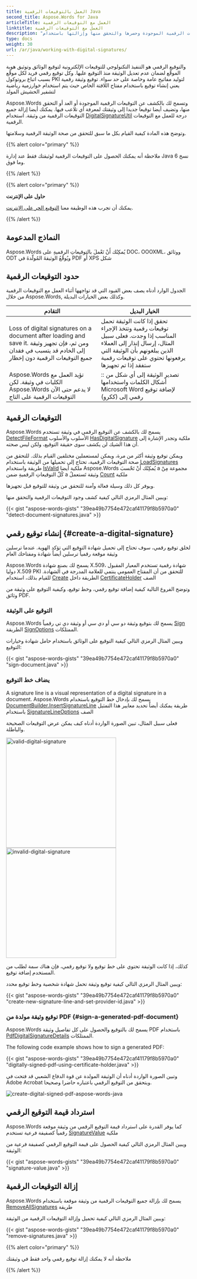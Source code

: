 ```yaml
---
title: العمل بالتوقيعات الرقمية Java
second_title: Aspose.Words for Java
articleTitle: العمل مع التوقيعات الرقمية
linktitle: العمل مع التوقيعات الرقمية
description: "التوقيع الرقمي على الوثائق والكشف عن التوقيعات الرقمية الموجودة وحصرها والتحقق منها وإزالتها باستخدام Java."
type: docs
weight: 30
url: /ar/java/working-with-digital-signatures/
---
```


والتوقيع الرقمي هو التنفيذ التكنولوجي للتوقيعات الإلكترونية لتوقيع الوثائق وتوثيق هوية الموقّع لضمان عدم تعديل الوثيقة منذ التوقيع عليها. وكل توقيع رقمي فريد لكل موقّع بسبب اتباع بروتوكول PKI لتوليد مفاتيح عامة وخاصة على حد سواء. توقيع وثيقة رقمية يعني إنشاء توقيع باستخدام مفتاح اللافتة الخاص حيث يتم استخدام خوارزمية رياضية لتشفير الحشيش المولد

Aspose.Words وتسمح لك بالكشف عن التوقيعات الرقمية الموجودة أو العد أو التحقق منها، وتضيف أيضا توقيعا جديدا إلى وثيقتك لمعرفة أي تلاعب فيها. يمكنك أيضا إزالة جميع التوقيعات الرقمية من وثيقة. استخدام [DigitalSignatureUtil](https://reference.aspose.com/words/java/com.aspose.words/digitalsignatureutil/) درجة للعمل مع التوقيعات الرقمية.

وتوضح هذه المادة كيفية القيام بكل ما سبق للتحقق من صحة الوثيقة الرقمية وسلامتها.

{{% alert color="primary" %}}

ملاحظة أنه يمكنك الحصول على التوقيعات الرقمية لوثيقتك فقط عند إدارة Java 6 نسخ وما فوق.

{{% /alert %}}

{{% alert color="primary" %}}

**حاول على الإنترنت**

يمكنك أن تجرب هذه الوظيفة معنا [التوقيع الحر على الإنترنت](https://products.aspose.app/words/signature).

{{% /alert %}}

## النماذج المدعومة

Aspose.Words يُمكِنُك أَنْ تَعْملَ بالتوقيعاتِ الرقميةِ على DOC، OOOXML، ووثائق ODT ويُوقّعُ الوثيقةَ المُولّدةَ في PDF أَو XPS شكل

## حدود التوقيعات الرقمية

الجدول الوارد أدناه يصف بعض القيود التي قد تواجهها أثناء العمل مع التوقيعات الرقمية من خلال Aspose.Words, وكذلك بعض الخيارات البديلة.

|  التقادم |  الخيار البديل |
|  ------------------------------------------------------------  |  ------------------------------------------------------------  |
|  Loss of digital signatures on a document after loading and save it. ومن ثم، فإن تجهيز وثيقة إلى الخادم قد يتسبب في فقدان جميع التوقيعات الرقمية دون إخطار |  تحقق إذا كانت الوثيقة تحمل توقيعات رقمية وتتخذ الإجراء المناسب إذا وجدت. فعلى سبيل المثال، إرسال إنذار إلى العملاء الذين يبلغونهم بأن الوثيقة التي يرفعونها تحتوي على توقيعات رقمية ستفقد إذا تم تجهيزها |
|  Aspose.Words تؤيد العمل مع الكليات في وثيقة. لكن Aspose.Words لا يدعم حتى الآن التوقيعات الرقمية على التاج |  :: تصدير الوثيقة إلى أي شكل من أشكال الكلمات واستخدامها Microsoft Word لإضافة توقيع رقمي إلى (ككرو) |

## التوقيعات الرقمية

Aspose.Words يسمح لك بالكشف عن التوقيع الرقمي في وثيقة تستخدم [DetectFileFormat](https://reference.aspose.com/words/java/com.aspose.words/fileformatutil/#detectFileFormat-java.io.InputStream) الأسلوب والأسلوب [HasDigitalSignature](https://reference.aspose.com/words/java/com.aspose.words/fileformatinfo/#hasDigitalSignature) ملكية وتجدر الإشارة إلى أن هذا الشيك لن يكشف سوى حقيقة التوقيع، ولكن ليس صحته.

ويمكن توقيع وثيقة أكثر من مرة، ويمكن لمستعملين مختلفين القيام بذلك. للتحقق من صحة التوقيعات الرقمية، تحتاج إلى تحميلها من الوثيقة باستخدام [LoadSignatures](https://reference.aspose.com/words/java/com.aspose.words/digitalsignatureutil/#loadSignatures-java.io.InputStream) طريقة واستخدام [IsValid](https://reference.aspose.com/words/java/com.aspose.words/digitalsignaturecollection/#isValid) ملكية أيضا Aspose.Words يُمكِنُك أَنْ تَحْسبَ a مجموعة مِنْ كُلّ التوقيعاتِ الرقميةِ ضمن a وثيقة تَستعملُ [Count](https://reference.aspose.com/words/java/com.aspose.words/digitalsignaturecollection/#getCount) ملكية

ويوفر كل ذلك وسيلة فعالة وآمنة للتحقق من وثيقة للتوقيع قبل تجهيزها.

ويبين المثال الرمزي التالي كيفية كشف وجود التوقيعات الرقمية والتحقق منها:

{{< gist "aspose-words-gists" "39ea49b7754e472caf41179f8b5970a0" "detect-document-signatures.java" >}}

## إنشاء توقيع رقمي {#create-a-digital-signature}

لخلق توقيع رقمي، سوف تحتاج إلى تحميل شهادة التوقيع التي تؤكد الهوية. عندما ترسلين وثيقة موقعة رقمياً ترسلين أيضاً شهادة ومفتاحك العام

Aspose.Words يسمح لك بصنع شهادة X.509، شهادة رقمية تستخدم المعيار المقبول دوليا X.509 PKI للتحقق من أن المفتاح العمومي ينتمي للعلامة المدرجة في الشهادة. للقيام بذلك، استخدام [Create](https://reference.aspose.com/words/java/com.aspose.words/certificateholder/#create-byte---java.lang.String) الطريقة داخل [CertificateHolder](https://reference.aspose.com/words/java/com.aspose.words/certificateholder/) الصف

وتوضح الفروع التالية كيفية إضافة توقيع رقمي، وخط توقيع، وكيفية التوقيع على وثيقة من وثائق PDF.

### التوقيع على الوثيقة

Aspose.Words يسمح لك بتوقيع وثيقة دو سي أو دي سي أو وثيقة دي تي رقمياً [Sign](https://reference.aspose.com/words/java/com.aspose.words/digitalsignatureutil/#sign-java.io.InputStream-java.io.OutputStream-com.aspose.words.CertificateHolder) الطريقة [SignOptions](https://reference.aspose.com/words/java/com.aspose.words/signoptions/) الممتلكات.

ويبين المثال الرمزي التالي كيفية التوقيع على الوثائق باستخدام حامل شهادة وخيارات التوقيع:

{{< gist "aspose-words-gists" "39ea49b7754e472caf41179f8b5970a0" "sign-document.java" >}}

### يضاف خط التوقيع

A signature line is a visual representation of a digital signature in a document. Aspose.Words يسمح لك بإدخال خط التوقيع باستخدام [DocumentBuilder.InsertSignatureLine](https://reference.aspose.com/words/java/com.aspose.words/documentbuilder/#insertSignatureLine-com.aspose.words.SignatureLineOptions) طريقة يمكنك أيضاً تحديد معايير هذا التمثيل باستخدام [SignatureLineOptions](https://reference.aspose.com/words/java/com.aspose.words/signaturelineoptions/) الصف

فعلى سبيل المثال، تبين الصورة الواردة أدناه كيف يمكن عرض التوقيعات الصحيحة والباطلة.

<img src="/words/java/working-with-digital-signatures/valid.png" alt="valid-digital-signature" style="width:300px"/>

<img src="/words/java/working-with-digital-signatures/invalid.png" alt="invalid-digital-signature" style="width:300px"/>

كذلك، إذا كانت الوثيقة تحتوي على خط توقيع ولا توقيع رقمي، فإن هناك سمة لطلب من المستخدم إضافة توقيع.

ويبين المثال الرمزي التالي كيفية توقيع وثيقة تحمل شهادة شخصية وخط توقيع محدد:

{{< gist "aspose-words-gists" "39ea49b7754e472caf41179f8b5970a0" "create-new-signature-line-and-set-provider-id.java" >}}

### توقيع وثيقة مولدة من PDF {#sign-a-generated-pdf-document}

Aspose.Words يسمح لك بالتوقيع والحصول على كل تفاصيل وثيقة PDF باستخدام [PdfDigitalSignatureDetails](https://reference.aspose.com/words/java/com.aspose.words/pdfdigitalsignaturedetails/) الممتلكات.

The following code example shows how to sign a generated PDF:

{{< gist "aspose-words-gists" "39ea49b7754e472caf41179f8b5970a0" "digitally-signed-pdf-using-certificate-holder.java" >}}

وتبين الصورة الواردة أدناه أن الوثيقة المولدة عن قوة الدفاع الشعبي قد فتحت في Adobe Acrobat ويتحقق من التوقيع الرقمي باعتباره حاضرا وصحيحا.

![create-digital-signed-pdf-aspose-words-java](/words/java/working-with-digital-signatures/signed-pdf-aspose-words-java.png)

## استرداد قيمة التوقيع الرقمي

Aspose.Words كما يوفر القدرة على استرداد قيمة التوقيع الرقمي من وثيقة موقعة رقمياً كصفيفة فرعية تستخدم [SignatureValue](https://reference.aspose.com/words/java/com.aspose.words/digitalsignature/#getSignatureValue) ملكية

ويبين المثال الرمزي التالي كيفية الحصول على قيمة التوقيع الرقمي كصفيفة فرعية من الوثيقة:

{{< gist "aspose-words-gists" "39ea49b7754e472caf41179f8b5970a0" "signature-value.java" >}}

## إزالة التوقيعات الرقمية

Aspose.Words يسمح لك بإزالة جميع التوقيعات الرقمية من وثيقة موقعة باستخدام [RemoveAllSignatures](https://reference.aspose.com/words/java/com.aspose.words/digitalsignatureutil/#removeAllSignatures-java.io.InputStream-java.io.OutputStream) طريقة

ويبين المثال الرمزي التالي كيفية تحميل وإزالة التوقيعات الرقمية من الوثيقة:

{{< gist "aspose-words-gists" "39ea49b7754e472caf41179f8b5970a0" "remove-signatures.java" >}}

{{% alert color="primary" %}}

ملاحظة أنه لا يمكنك إزالة توقيع رقمي واحد فقط في وثيقتك

{{% /alert %}}
